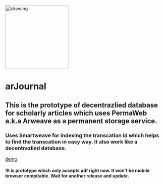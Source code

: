 <img src="https://muuptphz7uqzpuriuqg4ec5c277fjfbw6exnfm3naybsgdmu56va.arweave.net/ZSj5vPn9IZfSKKQNwgui1_5UlDbxLtKzbQYDIw2U76o" alt="drawing" width="200" height="200"/>

# arJournal

## This is the prototype of decentrazlied database for scholarly articles which uses PermaWeb a.k.a Arweave as a permanent storage service.

### Uses Smartweave for indexing the transcation id which helps to find the transcation in easy way. It also work like a decentrazlied database.

[demo](https://lq2jz4rylileck2sd44dvgqg6tfxb54kurimosvpxcuendrhtmga.arweave.net/XDSc8jhaFkErUh84OpoG9Mtw94qkUMdKr7ioRo4nmww).

#### !It is prototype which only accepts pdf right now. It won't be mobile browser compitable. Wait for another release and update.
